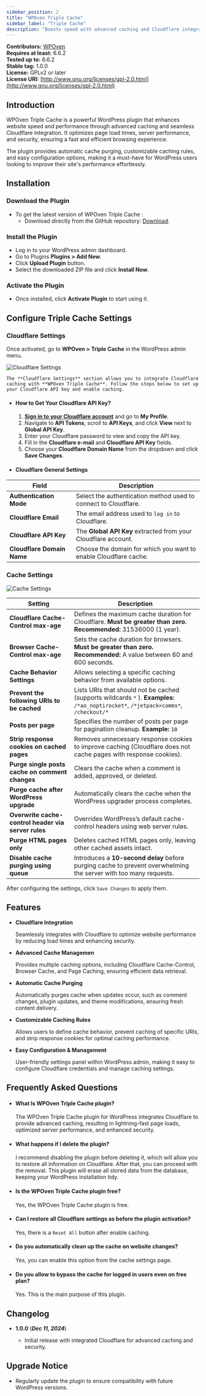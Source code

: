 ```yaml
---
sidebar_position: 2
title: "WPOven Triple Cache"
sidebar_label: "Triple Cache"
description: "Boosts speed with advanced caching and Cloudflare integration."
---
```


**Contributors:** [WPOven](https://www.wpoven.com/)  
**Requires at least:** 6.6.2  
**Tested up to:** 6.6.2  
**Stable tag:** 1.0.0  
**License:** GPLv2 or later  
**License URI:** [http://www.gnu.org/licenses/gpl-2.0.html](http://www.gnu.org/licenses/gpl-2.0.html)

## Introduction

WPOven Triple Cache is a powerful WordPress plugin that enhances website speed and performance through advanced caching and seamless Cloudflare integration. It optimizes page load times, server performance, and security, ensuring a fast and efficient browsing experience. 

The plugin provides automatic cache purging, customizable caching rules, and easy configuration options, making it a must-have for WordPress users looking to improve their site's performance effortlessly.

## Installation

### Download the Plugin

- To get the latest version of WPOven Triple Cache :
  - Download directly from the GitHub repository: [Download](https://github.com/baseapp/wpoven_triplecache/releases).

### Install the Plugin

- Log in to your WordPress admin dashboard.
- Go to Plugins **Plugins > Add New**.
- Click **Upload Plugin** button.
- Select the downloaded ZIP file and click **Install Now**.

### Activate the Plugin

- Once installed, click **Activate Plugin** to start using it.

## Configure Triple Cache Settings
### Cloudflare Settings
Once activated, go to **WPOven > Triple Cache** in the WordPress admin menu.

![Cloudflare Settings](./img/triple-cache/settings.png)

    The **Cloudflare Settings** section allows you to integrate Cloudflare caching with **WPOven Triple Cache**. Follow the steps below to set up your Cloudflare API key and enable caching.

- #### How to Get Your Cloudflare API Key?

  1. **[Sign in to your Cloudflare account](https://dash.cloudflare.com/)** and go to **My Profile**.
  2. Navigate to **API Tokens**, scroll to **API Keys**, and click **View** next to **Global API Key**.
  3. Enter your Cloudflare password to view and copy the API key.
  4. Fill in the **Cloudflare e-mail** and **Cloudflare API Key** fields.
  5. Choose your **Cloudflare Domain Name** from the dropdown and click **Save Changes**.

- #### Cloudflare General Settings

  <!-- - #### Authentication Mode

    - **Description:** Select the authentication method used to connect to Cloudflare.
    - **Options:** `API Key` (default).

  - #### Cloudflare e-mail

    - **Description:** The email address used to log in to Cloudflare.
    - **Required:** Yes.

  - #### Cloudflare API Key

    - **Description:** The **Global API Key** extracted from your Cloudflare account.
    - **Required:** Yes.

  - #### Cloudflare Domain Name
    - **Description:** Choose the domain for which you want to enable Cloudflare cache.
    - **Required:** Yes. -->

| **Field**                 | **Description** |
|-----------------------------|--------------------------------------------------------------------------------------------|
| **Authentication Mode**     | Select the authentication method used to connect to Cloudflare.|
| **Cloudflare Email**        | The email address used to `log in` to Cloudflare.|
| **Cloudflare API Key**      | The **Global API Key** extracted from your Cloudflare account.|
| **Cloudflare Domain Name**  | Choose the domain for which you want to enable Cloudflare cache.|

### Cache Settings

![Cache Settings](./img/triple-cache/cache-settings.png)

<!-- - #### Cloudflare Cache-Control max-age

  - Defines the maximum cache duration for Cloudflare.
    - Must be greater than zero.
    - Recommended: 31536000 (1 year).

- #### Browser Cache-Control max-age

  - Sets the cache duration for browsers.
    - Must be greater than zero.
    - Recommended: A value between 60 and 600 seconds.

- #### Cache Behavior Settings

  - Allows selecting a specific caching behavior.
    - Choose from available options.

- #### Prevent the following URIs to be cached

  - Lists the URIs that should not be cached. Supports wildcards (\*). - Example: - 
    - `/*ao_noptirocket*`
    - `/*jetpack=comms*`
    - `/*kinsta-monitor*`
    - `*ao_speedup_cachebuster*`
    - `/*removed_item*`
    - `/my-account*`
    - `/wc-api/*`
    - `/edd-api/*`
    - `/wp-json*`
    - `/checkout/*`
    - `/cart/*`

- #### Posts per page

  - Specifies the number of posts per page in themes for pagination cleanup.
    - Example: 10

- #### Strip response cookies on pages that should be cached

  - Cloudflare does not cache when response cookies exist. This option removes unnecessary response cookies to improve caching.

- #### Purge single posts cache on comment changes

  - Automatically clears the cache when a comment is added, approved, or deleted.

- #### Automatically purge the cache when the upgrader process is complete

  - Ensures that the cache is cleared once the WordPress update process completes.

- #### Overwrite the cache-control header for WordPress pages using web server rules

  - Overrides WordPress's default cache-control headers with server-level rules.

- #### Purge HTML pages only

  - Deletes cached HTML pages only, without affecting other cached assets.

- #### Disable cache purging using queue
  - Introduces a 10-second delay before purging cache to avoid overwhelming the server with too many requests. -->

  | **Setting**                                         | **Description** |
|-----------------------------------------------------|-----------------------------------------------------------------------------------------------------------------------------------|
| **Cloudflare Cache-Control max-age**               | Defines the maximum cache duration for Cloudflare. **Must be greater than zero.** **Recommended:** 31536000 (1 year). |
| **Browser Cache-Control max-age**                  | Sets the cache duration for browsers. **Must be greater than zero.** **Recommended:** A value between 60 and 600 seconds. |
| **Cache Behavior Settings**                        | Allows selecting a specific caching behavior from available options. |
| **Prevent the following URIs to be cached**        | Lists URIs that should not be cached (supports wildcards `*` ). **Examples:** `/*ao_noptirocket*`, `/*jetpack=comms*`, `/checkout/*` |
| **Posts per page**                                 | Specifies the number of posts per page for pagination cleanup. **Example:** `10` |
| **Strip response cookies on cached pages**         | Removes unnecessary response cookies to improve caching (Cloudflare does not cache pages with response cookies). |
| **Purge single posts cache on comment changes**    | Clears the cache when a comment is added, approved, or deleted. |
| **Purge cache after WordPress upgrade**            | Automatically clears the cache when the WordPress upgrader process completes. |
| **Overwrite cache-control header via server rules**| Overrides WordPress’s default cache-control headers using web server rules. |
| **Purge HTML pages only**                          | Deletes cached HTML pages only, leaving other cached assets intact. |
| **Disable cache purging using queue**              | Introduces a **10-second delay** before purging cache to prevent overwhelming the server with too many requests. |

After configuring the settings, click `Save Changes` to apply them.

## Features

- **Cloudflare Integration**

  Seamlessly integrates with Cloudflare to optimize website performance by reducing load times and enhancing security.

- **Advanced Cache Managemen**

  Provides multiple caching options, including Cloudflare Cache-Control, Browser Cache, and Page Caching, ensuring efficient data retrieval.

- **Automatic Cache Purging**

  Automatically purges cache when updates occur, such as comment changes, plugin updates, and theme modifications, ensuring fresh content delivery.

- **Customizable Caching Rules**

  Allows users to define cache behavior, prevent caching of specific URIs, and strip response cookies for optimal caching performance.

- **Easy Configuration & Management**

  User-friendly settings panel within WordPress admin, making it easy to configure Cloudflare credentials and manage caching settings.

## Frequently Asked Questions

- #### What Is WPOven Triple Cache plugin?

  The WPOven Triple Cache plugin for WordPress integrates Cloudflare to provide advanced caching, resulting in lightning-fast page loads, optimized server performance, and enhanced security.

- #### What happens if I delete the plugin?

  I recommend disabling the plugin before deleting it, which will allow you to restore all information on Cloudflare. After that, you can proceed with the removal. This plugin will erase all stored data from the database, keeping your WordPress installation tidy.

- #### Is the WPOven Triple Cache plugin free?

  Yes, the WPOven Triple Cache plugin is free.

- #### Can I restore all Cloudflare settings as before the plugin activation?

  Yes, there is a `Reset All` button after enable caching.

- #### Do you automatically clean up the cache on website changes?

  Yes, you can enable this option from the cache settings page.

- #### Do you allow to bypass the cache for logged in users even on free plan?

  Yes. This is the main purpose of this plugin.

## Changelog

- **1.0.0** (**_Dec 11, 2024_**)

  - Initial release with integrated Cloudflare for advanced caching and security.

## Upgrade Notice

- Regularly update the plugin to ensure compatibility with future WordPress versions.
